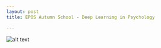 ```yaml
---
layout: post
title: EPOS Autumn School - Deep Learning in Psychology 

---
```


![alt text](https://github.com/epos-deep-learning/edl.github.io/tree/master/_imgs/uva.jpg "UvA")


